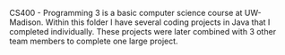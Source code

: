 CS400 - Programming 3 is a basic computer science course at UW-Madison. Within this folder I have several coding projects in Java that I completed individually. These projects were later combined with 3 other team members to complete one large project.